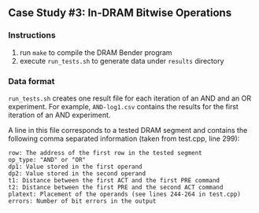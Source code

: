 ## Case Study #3: In-DRAM Bitwise Operations

### Instructions

1. run `make` to compile the DRAM Bender program
2. execute `run_tests.sh` to generate data under `results` directory

### Data format

`run_tests.sh` creates one result file for each iteration of an AND and an OR experiment. For example, `AND-log1.csv` contains the results for the first iteration of an AND experiment.

A line in this file corresponds to a tested DRAM segment and contains the following comma separated information (taken from test.cpp, line 299):

```
row: The address of the first row in the tested segment
op_type: "AND" or "OR"
dp1: Value stored in the first operand
dp2: Value stored in the second operand
t1: Distance between the first ACT and the first PRE command
t2: Distance between the first PRE and the second ACT command
platext: Placement of the operands (see lines 244-264 in test.cpp)
errors: Number of bit errors in the output
```